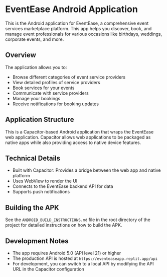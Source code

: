 # EventEase Android Application

This is the Android application for EventEase, a comprehensive event services marketplace platform. This app helps you discover, book, and manage event professionals for various occasions like birthdays, weddings, corporate events, and more.

## Overview

The application allows you to:

- Browse different categories of event service providers
- View detailed profiles of service providers
- Book services for your events
- Communicate with service providers
- Manage your bookings
- Receive notifications for booking updates

## Application Structure

This is a Capacitor-based Android application that wraps the EventEase web application. Capacitor allows web applications to be packaged as native apps while also providing access to native device features.

## Technical Details

- Built with Capacitor: Provides a bridge between the web app and native platform
- Uses WebView to render the UI
- Connects to the EventEase backend API for data
- Supports push notifications

## Building the APK

See the `ANDROID_BUILD_INSTRUCTIONS.md` file in the root directory of the project for detailed instructions on how to build the APK.

## Development Notes

- The app requires Android 5.0 (API level 21) or higher
- The production API is hosted at `https://eventeaseapp.replit.app/api`
- For development, you can switch to a local API by modifying the API URL in the Capacitor configuration